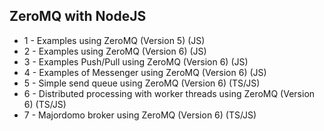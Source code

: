 ## ZeroMQ with NodeJS

- 1 - Examples using ZeroMQ (Version 5) (JS)
- 2 - Examples using ZeroMQ (Version 6) (JS)
- 3 - Examples Push/Pull using ZeroMQ (Version 6) (JS)
- 4 - Examples of Messenger using ZeroMQ (Version 6) (JS)
- 5 - Simple send queue using ZeroMQ (Version 6) (TS/JS)
- 6 - Distributed processing with worker threads using ZeroMQ (Version 6) (TS/JS)
- 7 - Majordomo broker using ZeroMQ (Version 6) (TS/JS)

